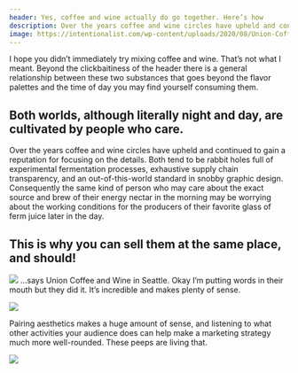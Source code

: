 ```yaml
---
header: Yes, coffee and wine actually do go together. Here’s how
description: Over the years coffee and wine circles have upheld and continued to gain a reputation for focusing on the details.
image: https://intentionalist.com/wp-content/uploads/2020/08/Union-Coffee-Interior.png
---
```


I hope you didn’t immediately try mixing coffee and wine. That’s not what I meant. Beyond the clickbaitiness of the
header there is a general relationship between these two substances that goes beyond the flavor palettes and the time
of day you may find yourself consuming them.

## Both worlds, although literally night and day, are cultivated by people who care.

Over the years coffee and wine circles have upheld and continued to gain a reputation for focusing on the details. Both
tend to be rabbit holes full of experimental fermentation processes, exhaustive supply chain transparency, and an
out-of-this-world standard in snobby graphic design. Consequently the same kind of person who may care about the exact
source and brew of their energy nectar in the morning may be worrying about the working conditions for the producers of
their favorite glass of ferm juice later in the day.

## This is why you can sell them at the same place, and should!

![]({{page.image}})
…says Union Coffee and Wine in Seattle. Okay I’m putting words in their mouth but they did it. It’s incredible and makes
plenty of sense.

![](https://images.squarespace-cdn.com/content/v1/5c53785701232cc964fdb3c7/1549580136709-GLQLY3G49OVK1366R1KC/DuHamelArchitecture_UnionCoffee_Street.jpg)

Pairing aesthetics makes a huge amount of sense, and listening to what other activities your audience does can help make
a marketing strategy much more well-rounded. These peeps are living that.

![](https://img1.wsimg.com/isteam/ip/b8389a1a-8502-45ca-9677-a3ec75e50645/B66BC947-AE0B-4EEB-9C4A-9AD694DE670B.jpeg)